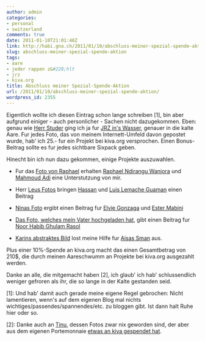 ```yaml
---
author: admin
categories:
- personal
- switzerland
comments: true
date: 2011-01-10T21:01:48Z
link: http://habi.gna.ch/2011/01/10/abschluss-meiner-spezial-spende-aktion/
slug: abschluss-meiner-spezial-spende-aktion
tags:
- aare
- jeder rappen z&#228;hlt
- jrz
- kiva.org
title: Abschluss meiner Spezial-Spende-Aktion
url: /2011/01/10/abschluss-meiner-spezial-spende-aktion/
wordpress_id: 2355
---
```


Eigentlich wollte ich diesen Eintrag schon lange schreiben [1], bin aber aufgrund einiger - auch personlicher - Sachen nicht dazugekommen. Eben: genau wie [Herr Studer](http://hymnos.existenz.ch/2011/01/08/ein-letztes-mal-in-der-aare/) ging ich ja fur [JRZ in's Wasser](http://habi.gna.ch/2010/12/13/jeder-rappen-zhlt-habi-spendet-auch-with-a-twist/), genauer in die kalte Aare. Fur jedes Foto, das von meinem Internett-Umfeld davon gepostet wurde, hab' ich 25.- fur ein Projekt bei kiva.org versprochen. Einen Bonus-Beitrag sollte es fur jedes sichtbare Sixpack geben.




Hinecht bin ich nun dazu gekommen, einige Projekte auszuwahlen.





  
  * Fur das [Foto von Raphael](http://www.flickr.com/photos/raphael_moser/5270407439/) erhalten [Raphael Ndirangu Wanjora](http://www.kiva.org/lend/260416) und [Mahmoud Adi](http://www.kiva.org/lend/263796) eine Unterstutzung von mir.


  
  * Herr [Leus Fotos](http://www.flickr.com/photos/leumund/people/habi/) bringen [Hassan](http://www.kiva.org/lend/261625) und [Luis Lemache Guaman](http://www.kiva.org/lend/262310) einen Beitrag


  
  * [Ninas Foto](http://www.flickr.com/photos/ninahostettler/5271385089/in/set-72157625499476189/) ergibt einen Beitrag fur [Elvie Gonzaga](http://www.kiva.org/lend/263889) und [Ester Mabini](http://www.kiva.org/lend/263894)


  
  * [Das Foto, welches mein Vater hochgeladen hat](http://cl.ly/3glh), gibt einen Beitrag fur [Noor Habib Ghulam Rasol](http://www.kiva.org/lend/263896)


  
  * [Karins abstraktes Bild](http://twitpic.com/3i67yp) lost meine Hilfe fur [Aisas Sman](http://www.kiva.org/lend/263899) aus.




Plus einer 10%-Spende an kiva.org macht das einen Gesamtbetrag von 210$, die durch meinen Aareschwumm an Projekte bei kiva.org ausgezahlt werden.




Danke an alle, die mitgemacht haben [2], ich glaub' ich hab' schlussendlich weniger gefroren als ihr, die so lange in der Kalte gestanden seid.




[1]: Und hab' damit auch gerade meine eigene Regel gebrochen: Nicht lamentieren, wenn's auf dem eigenen Blog mal nichts wichtiges/passendes/spannendes/etc. zu bloggen gibt. Ist dann halt Ruhe hier oder so.




[2]: Danke auch an [Tinu](http://tinus-welt.blogspot.com/), dessen Fotos zwar nix geworden sind, der aber aus dem eigenen Portemonnaie [etwas an kiva gespendet hat](http://habi.gna.ch/2010/12/18/stand-meiner-spezial-spende-aktion/#comment-14279).



